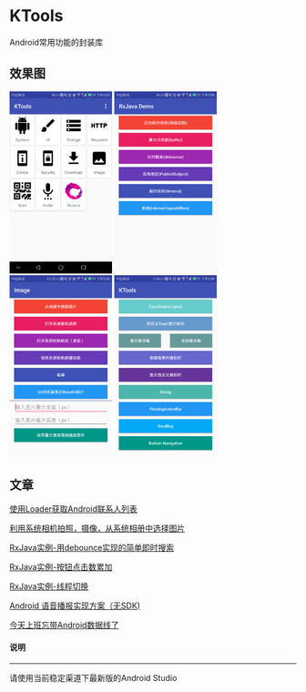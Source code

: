 # KTools
Android常用功能的封装库

## 效果图
<div>
    <img src="/capture/home_page.png" width="180" height="320" alt="首页"/>
    <img src="/capture/RxJava.png" width="180" height="320" alt="RxJava"/>
    <img src="/capture/image.png" width="180" height="320" alt="Image"/>
    <img src="/capture/ui.png" width="180" height="320" alt="UI"/>
</div>


## 文章
[使用Loader获取Android联系人列表](http://www.jianshu.com/p/b5147124590e)

[利用系统相机拍照，摄像，从系统相册中选择图片](http://www.jianshu.com/p/4afa67766ea4)

[RxJava实例-用debounce实现的简单即时搜索](http://www.jianshu.com/p/0f9ccb53f23b)

[RxJava实例-按钮点击数累加](http://www.jianshu.com/p/c1d559161d78)

[RxJava实例-线程切换](http://www.jianshu.com/p/6620c9651dc9)

[Android 语音播报实现方案（无SDK)](https://www.jianshu.com/p/df2022b3937d)

[今天上班忘带Android数据线了](https://www.jianshu.com/p/15a59440ec2b)


#### 说明
---
请使用当前稳定渠道下最新版的Android Studio